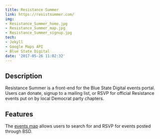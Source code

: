 ```yaml
---
title: Resistance Summer
link: https://resistsummer.com/
img:
- Resistance_Summer_home.jpg
- Resistance_Summer_map.jpg
- Resistance_Summer_signup.jpg
tech:
- Jekyll
- Google Maps API
- Blue State Digital
date: '2017-05-26 11:02:32'
---
```


## Description
Resistance Summer is a front-end for the Blue State Digital events portal. Users can donate, signup to a mailing list, or RSVP for official Resistance events put on by local Democrat party chapters. 
## Features
The [events map](https://resistsummer.com/#events)  allows users to search for and RSVP for events posted through BSD. 